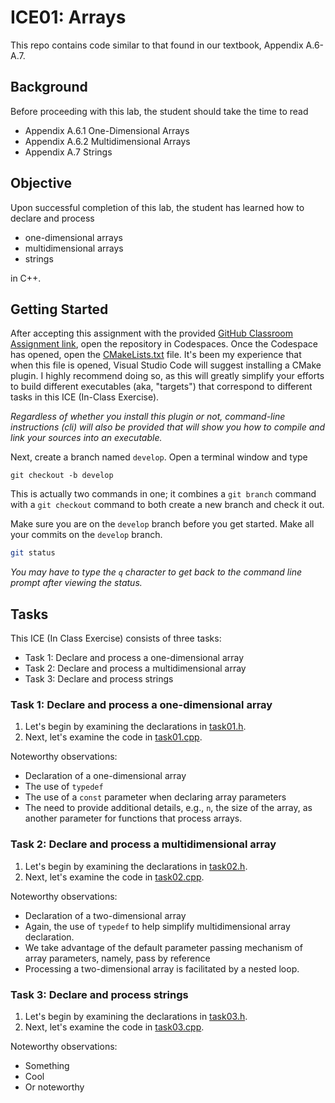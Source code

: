 # ICE01: Arrays

This repo contains code similar to that found in our textbook, Appendix A.6-A.7.

## Background

Before proceeding with this lab, the student should take the time to read

* Appendix A.6.1 One-Dimensional Arrays
* Appendix A.6.2 Multidimensional Arrays
* Appendix A.7 Strings

## Objective

Upon successful completion of this lab, the student has learned how to declare and process

* one-dimensional arrays
* multidimensional arrays
* strings

in C++.

## Getting Started

After accepting this assignment with the provided [GitHub Classroom Assignment link](https://classroom.github.com/a/WsVfQ0KM), open the repository in Codespaces. Once the Codespace has opened, open the [CMakeLists.txt](CMakeLists.txt) file. It's been my experience that when this file is opened, Visual Studio Code will suggest installing a CMake plugin. I highly recommend doing so, as this will greatly simplify your efforts to build different executables (aka, "targets") that correspond to different tasks in this ICE (In-Class Exercise).

_Regardless of whether you install this plugin or not, command-line instructions (cli) will also be provided that will show you how to compile and link your sources into an executable._

Next, create a branch named `develop`. Open a terminal window and type

```shell
git checkout -b develop
```

This is actually two commands in one; it combines a `git branch` command with a `git checkout` command to both create a new branch and check it out.

Make sure you are on the `develop` branch before you get started. Make all your commits on the `develop` branch.

```bash
git status
```

_You may have to type the `q` character to get back to the command line prompt after viewing the status._

## Tasks

This ICE (In Class Exercise) consists of three tasks:

- Task 1: Declare and process a one-dimensional array
- Task 2: Declare and process a multidimensional array
- Task 3: Declare and process strings

### Task 1: Declare and process a one-dimensional array

1. Let's begin by examining the declarations in [task01.h](include/task01.h).
2. Next, let's examine the code in [task01.cpp](src/main/cpp/task01.cpp).

Noteworthy observations:

- Declaration of a one-dimensional array
- The use of `typedef`
- The use of a `const` parameter when declaring array parameters
- The need to provide additional details, e.g., `n`, the size of the array, as another parameter for functions that process arrays.

### Task 2: Declare and process a multidimensional array

1. Let's begin by examining the declarations in [task02.h](include/task02.h).
2. Next, let's examine the code in [task02.cpp](src/main/cpp/task02.cpp).

Noteworthy observations:

- Declaration of a two-dimensional array
- Again, the use of `typedef` to help simplify multidimensional array declaration.
- We take advantage of the default parameter passing mechanism of array parameters, namely, pass by reference
- Processing a two-dimensional array is facilitated by a nested loop.

### Task 3: Declare and process strings

1. Let's begin by examining the declarations in [task03.h](include/task02.h).
2. Next, let's examine the code in [task03.cpp](src/main/cpp/task02.cpp).

Noteworthy observations:

- Something
- Cool
- Or noteworthy
